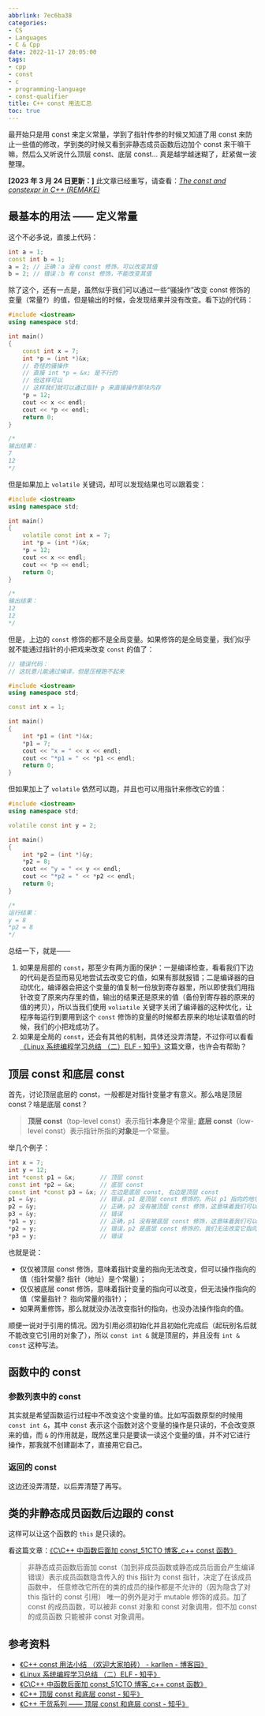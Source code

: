 ```yaml
---
abbrlink: 7ec6ba38
categories:
- CS
- Languages
- C & Cpp
date: 2022-11-17 20:05:00
tags:
- cpp
- const
- c
- programming-language
- const-qualifier
title: C++ const 用法汇总
toc: true
---
```


最开始只是用 const 来定义常量，学到了指针传参的时候又知道了用 const 来防止一些值的修改，学到类的时候又看到非静态成员函数后边加个 const 来干嘛干嘛，然后么又听说什么顶层 const、底层 const... 真是越学越迷糊了，赶紧做一波整理。

<!--more-->

**[2023 年 3 月 24 日更新：]** 此文章已经重写，请查看：_[The const and constexpr in C++ (REMAKE)](/posts/3358bcc1)_

## 最基本的用法 —— 定义常量

这个不必多说，直接上代码：

```c++
int a = 1;
const int b = 1;
a = 2; // 正确：a 没有 const 修饰，可以改变其值
b = 2; // 错误：b 有 const 修饰，不能改变其值
```

除了这个，还有一点是，虽然似乎我们可以通过一些“骚操作”改变 const 修饰的变量（常量?）的值，但是输出的时候，会发现结果并没有改变。看下边的代码：

```c++
#include <iostream>
using namespace std;

int main()
{
    const int x = 7;
    int *p = (int *)&x;
    // 奇怪的骚操作
    // 直接 int *p = &x; 是不行的
    // 但这样可以
    // 这样我们就可以通过指针 p 来直接操作那块内存
    *p = 12;
    cout << x << endl;
    cout << *p << endl;
    return 0;
}

/*
输出结果：
7
12
*/
```

但是如果加上 `volatile` 关键词，却可以发现结果也可以跟着变：

```c++
#include <iostream>
using namespace std;

int main()
{
    volatile const int x = 7;
    int *p = (int *)&x;
    *p = 12;
    cout << x << endl;
    cout << *p << endl;
    return 0;
}

/*
输出结果：
12
12
*/
```

但是，上边的 `const` 修饰的都不是全局变量。如果修饰的是全局变量，我们似乎就不能通过指针的小把戏来改变 `const` 的值了：

```c++
// 错误代码：
// 这玩意儿能通过编译，但是压根跑不起来

#include <iostream>
using namespace std;

const int x = 1;

int main()
{
    int *p1 = (int *)&x;
    *p1 = 7;
    cout << "x = " << x << endl;
    cout << "*p1 = " << *p1 << endl;
    return 0;
}
```

但如果加上了 `volatile` 依然可以跑，并且也可以用指针来修改它的值：

```c++
#include <iostream>
using namespace std;

volatile const int y = 2;

int main()
{
    int *p2 = (int *)&y;
    *p2 = 8;
    cout << "y = " << y << endl;
    cout << "*p2 = " << *p2 << endl;
    return 0;
}

/*
运行结果：
y = 8
*p2 = 8
*/
```

总结一下，就是——

1. 如果是局部的 `const`，那至少有两方面的保护：一是编译检查，看看我们下边的代码是否显而易见地尝试去改变它的值，如果有那就报错；二是编译器的自动优化，编译器会把这个变量的值复制一份放到寄存器里，所以即使我们用指针改变了原来内存里的值，输出的结果还是原来的值（备份到寄存器的原来的值的拷贝），所以当我们使用 `voliatile` 关键字关闭了编译器的这种优化，让程序每运行到要用到这个 `const` 修饰的变量的时候都去原来的地址读取值的时候，我们的小把戏成功了。
2. 如果是全局的 `const`，还会有其他的机制，具体还没弄清楚，不过你可以看看[《Linux 系统编程学习总结 （二）ELF - 知乎》](https://zhuanlan.zhihu.com/p/145323002)这篇文章，也许会有帮助？

## 顶层 const 和底层 const

首先，讨论顶层底层的 const，一般都是对指针变量才有意义。那么啥是顶层 const？啥是底层 const？

> **顶层 const**（top-level const）表示指针**本身**是个常量;
> **底层 const**（low-level const）表示指针所指的**对象**是一个常量。

举几个例子：

```c++
int x = 7;
int y = 12;
int *const p1 = &x;       // 顶层 const
const int *p2 = &x;       // 底层 const
const int *const p3 = &x; // 左边是底层 const, 右边是顶层 const
p1 = &y;                  // 错误，p1 是顶层 const 修饰的，所以 p1 指向的地址是确定的，无法更改它的指向
p2 = &y;                  // 正确，p2 没有被顶层 const 修饰，这意味着我们可以修改它的指向
p3 = &y;                  // 错误
*p1 = y;                  // 正确，p1 没有被底层 const 修饰，这意味着我们可以修改它指向的值
*p2 = y;                  // 错误，p2 是底层 const 修饰的，我们无法改变它指向的值
*p3 = y;                  // 错误
```

也就是说：

- 仅仅被顶层 const 修饰，意味着指针变量的指向无法改变，但可以操作指向的值（指针常量? 指针（地址）是个常量）；
- 仅仅被底层 const 修饰，意味着指针变量的指向可以改变，但无法操作指向的值（常量指针？ 指向常量的指针）；
- 如果两重修饰，那么就就没办法改变指针的指向，也没办法操作指向的值。

顺便一说对于引用的情况。因为引用必须初始化并且初始化完成后（起玩别名后就不能改变它引用的对象了），所以 `const int &` 就是顶层的，并且没有 `int & const` 这种写法。

## 函数中的 const

### 参数列表中的 const

其实就是希望函数运行过程中不改变这个变量的值。比如写函数原型的时候用 `const int &`，其中 `const` 表示这个函数对这个变量的操作是只读的，不会改变原来的值，而 `&` 的作用就是，既然这里只是要读一读这个变量的值，并不对它进行操作，那我就不创建副本了，直接用它自己。

### 返回的 const

这边还没弄清楚，以后弄清楚了再写。

## 类的非静态成员函数后边跟的 const

这样可以让这个函数的 `this` 是只读的。

看这篇文章：[《C\C++ 中函数后面加 const_51CTO 博客\_c++ const 函数》](https://blog.51cto.com/u_11495341/3040168)

> 非静态成员函数后面加 const（加到非成员函数或静态成员后面会产生编译错误）表示成员函数隐含传入的 this 指针为 const 指针，决定了在该成员函数中， 任意修改它所在的类的成员的操作都是不允许的（因为隐含了对 this 指针的 const 引用）
> 唯一的例外是对于 mutable 修饰的成员。加了 const 的成员函数，可以被非 const 对象和 const 对象调用，但不加 const 的成员函数 只能被非 const 对象调用。

## 参考资料

- [《C++ const 用法小结 （欢迎大家拍砖） - karllen - 博客园》](https://www.cnblogs.com/Forever-Kenlen-Ja/p/3776991)
- [《Linux 系统编程学习总结 （二）ELF - 知乎》](https://zhuanlan.zhihu.com/p/145323002)
- [《C\C++ 中函数后面加 const_51CTO 博客\_c++ const 函数》](https://blog.51cto.com/u_11495341/3040168)
- [《C++ 顶层 const 和底层 const - 知乎》](https://zhuanlan.zhihu.com/p/499784237)
- [《C++ 干货系列 —— 顶层 const 和底层 const - 知乎》](https://zhuanlan.zhihu.com/p/161560391)